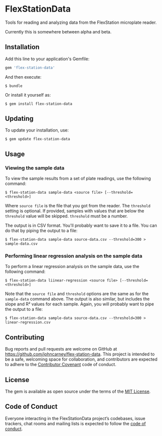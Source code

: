 # FlexStationData

Tools for reading and analyzing data from the FlexStation microplate reader.

Currently this is somewhere between alpha and beta.

## Installation

Add this line to your application's Gemfile:

```ruby
gem 'flex-station-data'
```

And then execute:

    $ bundle

Or install it yourself as:

    $ gem install flex-station-data

## Updating

To update your installation, use:

    $ gem update flex-station-data

## Usage

### Viewing the sample data

To view the sample results from a set of plate readings, use the following
command:

    $ flex-station-data sample-data <source file> [--threshold=<threshold>]

Where `source file` is the file that you got from the reader. The `threshold`
setting is optional. If provided, samples with values that are below the
`threshold` value will be skipped. `threshold` must be a number.

The output is in CSV format. You'll probably want to save it to a file. You
can do that by piping the output to a file:

    $ flex-station-data sample-data source-data.csv --threshold=300 > sample-data.csv

### Performing linear regression analysis on the sample data

To perform a linear regression analysis on the sample data, use the following
command:

    $ flex-station-data liinear-regression <source file> [--threshold=<threshold>]

Note that the `source file` and `threshold` options are the same as for the
`sample-data` command above. The output is also similar, but includes the
slope and R² values for each sample. Again, you will probably want to pipe the
output to a file:

    $ flex-station-data sample-data source-data.csv --threshold=300 > linear-regression.csv

## Contributing

Bug reports and pull requests are welcome on GitHub at https://github.com/johncarney/flex-station-data. This project is intended to be a safe, welcoming space for collaboration, and contributors are expected to adhere to the [Contributor Covenant](http://contributor-covenant.org) code of conduct.

## License

The gem is available as open source under the terms of the [MIT License](https://opensource.org/licenses/MIT).

## Code of Conduct

Everyone interacting in the FlexStationData project’s codebases, issue trackers, chat rooms and mailing lists is expected to follow the [code of conduct](https://github.com/johncarney/flex-station-data/blob/master/CODE_OF_CONDUCT.md).
